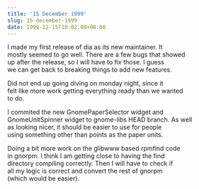 ```yaml
---
title: '15 December 1999'
slug: 15-december-1999
date: 1999-12-15T10:02:09+08:00
---
```


I made my first release of dia as its new maintainer. It\
mostly seemed to go well. There are a few bugs that showed\
up after the release, so I will have to fix those. I guess\
we can get back to breaking things to add new features.

Did not end up going diving on monday night, since it\
felt like more work getting everything ready than we wanted\
to do.

I commited the new GnomePaperSelector widget and\
GnomeUnitSpinner widget to gnome-libs HEAD branch. As well\
as looking nicer, it should be easier to use for people\
using something other than points as the paper units.

Doing a bit more work on the glibwww based rpmfind code\
in gnorpm. I think I am getting close to having the find\
directory compiling correctly. Then I will have to check if\
all my logic is correct and convert the rest of gnorpm\
(which would be easier).
